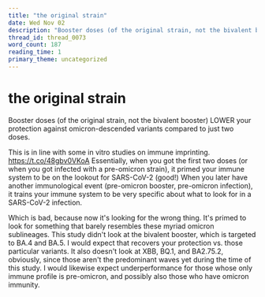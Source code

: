 ```yaml
---
title: "the original strain"
date: Wed Nov 02
description: "Booster doses (of the original strain, not the bivalent booster) LOWER your protection against omicron-descended variants compared to just two doses."
thread_id: thread_0073
word_count: 187
reading_time: 1
primary_theme: uncategorized
---
```


# the original strain

Booster doses (of the original strain, not the bivalent booster) LOWER your protection against omicron-descended variants compared to just two doses.

This is in line with some in vitro studies on immune imprinting. https://t.co/48gbv0VKoA Essentially, when you got the first two doses (or when you got infected with a pre-omicron strain), it primed your immune system to be on the lookout for SARS-CoV-2 (good!) When you later have another immunological event (pre-omicron booster, pre-omicron infection), it trains your immune system to be very specific about what to look for in a SARS-CoV-2 infection.

Which is bad, because now it's looking for the wrong thing. It's primed to look for something that barely resembles these myriad omicron sublineages. This study didn't look at the bivalent booster, which is targeted to BA.4 and BA.5. I would expect that recovers your protection vs. those particular variants. It also doesn't look at XBB, BQ.1, and BA2.75.2, obviously, since those aren't the predominant waves yet during the time of this study. I would likewise expect underperformance for those whose only immune profile is pre-omicron, and possibly also those who have omicron immunity.